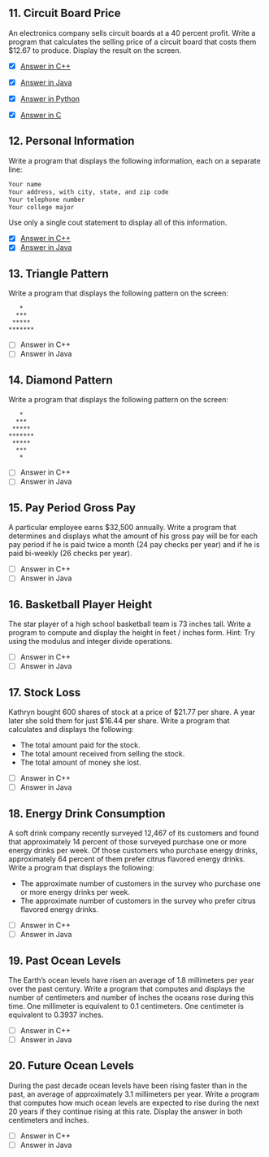 <h2 id="11"> 11. Circuit Board Price </h2>

An electronics company sells circuit boards at a 40 percent profit. Write a program that calculates the selling price of a circuit board that costs them $12.67 to produce. Display the result on the screen.

- [x] [Answer in C++](https://github.com/MDCblue/cpp/blob/master/11-20/CircuitBoardPrice.cpp)
- [x] [Answer in Java](https://github.com/MDCblue/java/blob/master/11-20/CircuitBoardPrice.java)
- [x] [Answer in Python](https://github.com/MDCblue/python/blob/master/11-20/CircuitBoardPrice.py)
- [x] [Answer in C](https://github.com/MDCblue/c/blob/master/11-20/CircuitBoardPrice.c)


<h2 id="12">12. Personal Information</h2>

Write a program that displays the following information, each on a separate line:

```markdown
Your name
Your address, with city, state, and zip code
Your telephone number
Your college major
```

Use only a single cout statement to display all of this information.

- [x] [Answer in C++](https://github.com/MDCblue/cpp/blob/master/11-20/PersonalInformation.cpp)
- [x] [Answer in Java](https://github.com/MDCblue/java/blob/master/11-20/PersonalInformation.java)

<h2 id="13">13. Triangle Pattern</h2>

Write a program that displays the following pattern on the screen:

```
   *
  ***
 *****
*******
```
 
- [ ] Answer in C++
- [ ] Answer in Java

<h2 id="14">14. Diamond Pattern</h2>

Write a program that displays the following pattern on the screen:

```
   *
  ***
 *****
*******
 *****
  ***
   *
```

- [ ] Answer in C++
- [ ] Answer in Java

<h2 id="15">15. Pay Period Gross Pay</h2>

A particular employee earns $32,500 annually. Write a program that determines and displays what the amount of his gross pay will be for each pay period if he is paid twice a month (24 pay checks per year) and if he is paid bi-weekly (26 checks per year).

 
- [ ] Answer in C++
- [ ] Answer in Java

<h2 id="16">16. Basketball Player Height</h2>

The star player of a high school basketball team is 73 inches tall. Write a program to compute and display the height in feet / inches form. Hint: Try using the modulus and integer divide operations.

 
- [ ] Answer in C++
- [ ] Answer in Java

<h2 id="17">17. Stock Loss</h2>

Kathryn bought 600 shares of stock at a price of $21.77 per share. A year later she sold them for just $16.44 per share. Write a program that calculates and displays the following:

- The total amount paid for the stock.
- The total amount received from selling the stock.
- The total amount of money she lost.

 
- [ ] Answer in C++
- [ ] Answer in Java

<h2 id="18">18. Energy Drink Consumption</h2>

A soft drink company recently surveyed 12,467 of its customers and found that approximately 14 percent of those surveyed purchase one or more energy drinks per week. Of those customers who purchase energy drinks, approximately 64 percent of them prefer citrus flavored energy drinks. Write a program that displays the following:

- The approximate number of customers in the survey who purchase one or more energy drinks per week.
- The approximate number of customers in the survey who prefer citrus flavored energy drinks.
 
- [ ] Answer in C++
- [ ] Answer in Java

<h2 id="19">19. Past Ocean Levels</h2>

The Earth’s ocean levels have risen an average of 1.8 millimeters per year over the past century. Write a program that computes and displays the number of centimeters and number of inches the oceans rose during this time. One millimeter is equivalent to 0.1 centimeters. One centimeter is equivalent to 0.3937 inches.
 
- [ ] Answer in C++
- [ ] Answer in Java

<h2 id="20">20. Future Ocean Levels</h2>

During the past decade ocean levels have been rising faster than in the past, an average of approximately 3.1 millimeters per year. Write a program that computes how much ocean levels are expected to rise during the next 20 years if they continue rising at this rate. Display the answer in both centimeters and inches.

 
- [ ] Answer in C++
- [ ] Answer in Java
